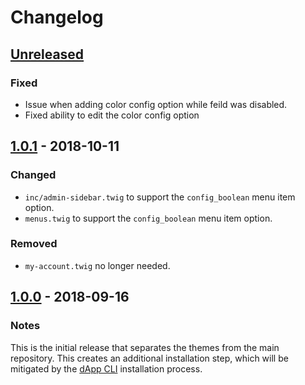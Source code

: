 # Changelog

## [Unreleased]
### Fixed
- Issue when adding color config option while feild was disabled.
- Fixed ability to edit the color config option

## [1.0.1] - 2018-10-11
### Changed
- `inc/admin-sidebar.twig` to support the `config_boolean` menu item option.
- `menus.twig` to support the `config_boolean` menu item option.

### Removed
- `my-account.twig` no longer needed.

## [1.0.0] - 2018-09-16
### Notes
This is the initial release that separates the themes from the main repository.  This creates an additional installation step, which will be mitigated by the [dApp CLI](https://github.com/dappur/dapp) installation process.

[Unreleased]: https://github.com/dappur/theme-AdminLTE/compare/v1.0.1...HEAD
[1.0.1]: https://github.com/dappur/theme-AdminLTE/compare/v1.0.0...v1.0.1
[1.0.0]: https://github.com/dappur/theme-AdminLTE/tree/v1.0.0